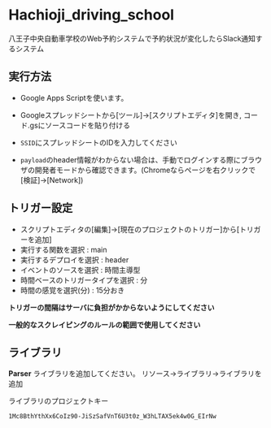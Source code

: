 # Hachioji_driving_school
 八王子中央自動車学校のWeb予約システムで予約状況が変化したらSlack通知するシステム

## 実行方法
 - Google Apps Scriptを使います。
 - Googleスプレッドシートから[ツール]→[スクリプトエディタ]を開き,
コード.gsにソースコードを貼り付ける

 - ``SSID``にスプレッドシートのIDを入力してください
 - ``payload``のheader情報がわからない場合は、手動でログインする際にブラウザの開発者モードから確認できます。(Chromeならページを右クリックで[検証]→[Network])

## トリガー設定
 - スクリプトエディタの[編集]→[現在のプロジェクトのトリガー]から[トリガーを追加]
 - 実行する関数を選択 : main
 - 実行するデプロイを選択 : header
 - イベントのソースを選択 : 時間主導型
 - 時間ベースのトリガータイプを選択 : 分
 - 時間の感覚を選択(分) : 15分おき


 **トリガーの間隔はサーバに負担がかからないようにしてください**

 **一般的なスクレイピングのルールの範囲で使用してください**


## ライブラリ
 **Parser** ライブラリを追加してください。 リソース→ライブラリ→ライブラリを追加

ライブラリのプロジェクトキー
 ```
 1Mc8BthYthXx6CoIz90-JiSzSafVnT6U3t0z_W3hLTAX5ek4w0G_EIrNw
 ```

